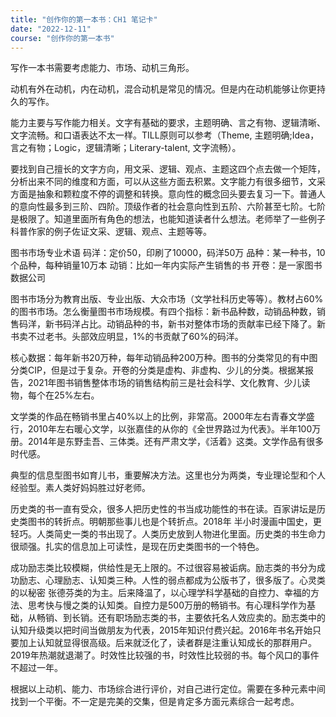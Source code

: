 ```yaml
---
title: "创作你的第一本书：CH1 笔记卡"
date: "2022-12-11"
course: "创作你的第一本书"
---
```


写作一本书需要考虑能力、市场、动机三角形。

动机有外在动机，内在动机，混合动机是常见的情况。但是内在动机能够让你更持久的写作。

能力主要与写作能力相关。文字有基础的要求，主题明确、言之有物、逻辑清晰、文字流畅。和口语表达不太一样。TILL原则可以参考（Theme, 主题明确;Idea，言之有物；Logic，逻辑清晰；Literary-talent, 文字流畅）。

要找到自己擅长的文字方向，用文采、逻辑、观点、主题这四个点去做一个矩阵，分析出来不同的维度和方面，可以从这些方面去积累。文字能力有很多细节，文采方面是抽象和颗粒度不停的调整和转换。意向性的概念回头要去复习一下。普通人的意向性最多到三阶、四阶。顶级作者的社会意向性到五阶、六阶甚至七阶。七阶是极限了。知道里面所有角色的想法，也能知道读者什么想法。老师举了一些例子科普作家的例子佐证文采、逻辑、观点、主题等等。

图书市场专业术语
码洋：定价50，印刷了10000，码洋50万
品种：某一种书，10个品种，每种销量10万本
动销：比如一年内实际产生销售的书
开卷：是一家图书数据公司

图书市场分为教育出版、专业出版、大众市场（文学社科历史等等）。教材占60%的图书市场。怎么衡量图书市场规模。有四个指标：新书品种数，动销品种数，销售码洋，新书码洋占比。动销品种的书，新书对整体市场的贡献率已经下降了。新书卖不过老书。头部效应明显，1%的书贡献了60%的码洋。

核心数据：每年新书20万种，每年动销品种200万种。图书的分类常见的有中图分类CIP，但是过于复杂。开卷的分类是虚构、非虚构、少儿的分类。根据某报告，2021年图书销售整体市场的销售结构前三是社会科学、文化教育、少儿读物，每个在25%左右。

文学类的作品在畅销书里占40%以上的比例，非常高。2000年左右青春文学盛行，2010年左右暖心文学，以张嘉佳的从你的《全世界路过为代表》。半年100万册。2014年是东野圭吾、三体类。还有严肃文学，《活着》这类。文学作品有很多时代感。

典型的信息型图书如育儿书，重要解决方法。这里也分为两类，专业理论型和个人经验型。素人类好妈妈胜过好老师。

历史类的书一直有受众，很多人把历史性的书当成功能性的书在读。百家讲坛是历史类图书的转折点。明朝那些事儿也是个转折点。2018年 半小时漫画中国史，更轻巧。人类简史一类的书出现了。人类历史放到人物进化里面。历史类的书生命力很顽强。扎实的信息加上可读性，是现在历史类图书的一个特色。

成功励志类比较模糊，供给性是无上限的。不过很容易被诟病。励志类的书分为成功励志、心理励志、认知类三种。人性的弱点都成为公版书了，很多版了。心灵类的以秘密 张德芬类的为主。后来降温了，以心理学科学基础的自控力、幸福的方法、思考快与慢之类的认知类。自控力是500万册的畅销书。有心理科学作为基础，从畅销、到长销。还有职场励志类的书，主要依托名人效应卖的。励志类中的认知升级类以把时间当做朋友为代表，2015年知识付费兴起。2016年书名开始只要加上认知就显得很高级。后来就泛化了，读者群是注重认知成长的那群用户。2019年热潮就退潮了。时效性比较强的书，时效性比较弱的书。每个风口的事件不超过一年。

根据以上动机、能力、市场综合进行评价，对自己进行定位。需要在多种元素中间找到一个平衡。不一定是完美的交集，但是肯定多方面元素综合一起考虑。